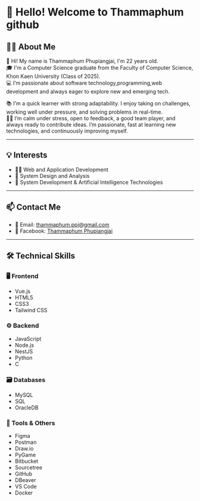 # 👋 Hello! Welcome to Thammaphum github

## 🙋‍♂️ About Me

👋 Hi! My name is Thammaphum Phupiangjai, I'm 22 years old.  
🎓 I'm a Computer Science graduate from the Faculty of Computer Science, Khon Kaen University (Class of 2025).  
💻 I’m passionate about software technology,programming,web development and always eager to explore new and emerging tech.

📚 I'm a quick learner with strong adaptability. I enjoy taking on challenges, working well under pressure, and solving problems in real-time.  
🧑‍🎓 I’m calm under stress, open to feedback, a good team player, and always ready to contribute ideas. I’m passionate, fast at learning new technologies, and continuously improving myself.

---

## 💡 Interests

- 👨‍💻 Web and Application Development  
- 🧩 System Design and Analysis  
- 🤖 System Development & Artificial Intelligence Technologies  

---

## 📫 Contact Me

- 📧 Email: thammaphum.ppj@gmail.com  
- 📘 Facebook: [Thammaphum Phupiangjai](https://www.facebook.com/tamapoom.pupeangjai.7)

---

## 🛠️ Technical Skills

### 🖥️ Frontend
- Vue.js  
- HTML5  
- CSS3  
- Tailwind CSS  

### ⚙️ Backend
- JavaScript  
- Node.js  
- NestJS  
- Python  
- C  

### 🗃️ Databases
- MySQL  
- SQL  
- OracleDB  

### 🧰 Tools & Others
- Figma  
- Postman  
- Draw.io  
- PyGame  
- Bitbucket  
- Sourcetree  
- GitHub  
- DBeaver
- VS Code
- Docker
